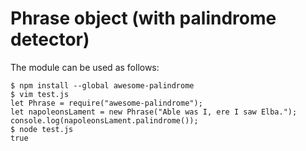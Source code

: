 # Phrase object (with palindrome detector)

The module can be used as follows:

```
$ npm install --global awesome-palindrome
$ vim test.js
let Phrase = require("awesome-palindrome");
let napoleonsLament = new Phrase("Able was I, ere I saw Elba.");
console.log(napoleonsLament.palindrome());
$ node test.js
true
```
